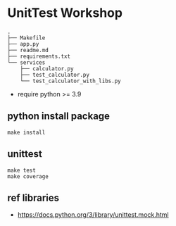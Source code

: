 # UnitTest Workshop

```
.
├── Makefile
├── app.py
├── readme.md
├── requirements.txt
└── services
    ├── calculator.py
    ├── test_calculator.py
    └── test_calculator_with_libs.py
```

- require python >= 3.9

## python install package
```
make install
```

## unittest
```
make test
make coverage
```

## ref libraries
- https://docs.python.org/3/library/unittest.mock.html
